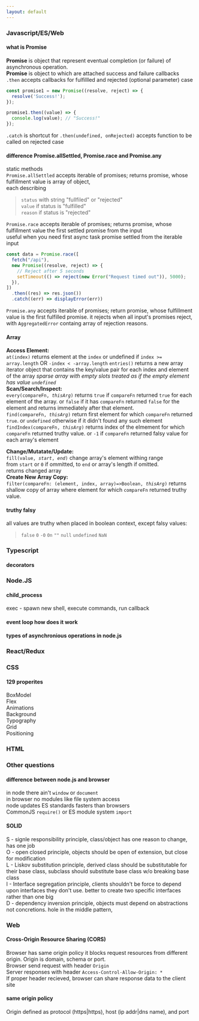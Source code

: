 ```yaml
---
layout: default
---
```


### Javascript/ES/Web  
#### what is Promise  
**Promise** is object that represent eventual completion (or failure) of asynchronous operation.  
**Promise** is object to which are attached success and failure callbacks   
`.then` accepts callbacks for fulfillled and rejected (optional parameter) case  
```js   
const promise1 = new Promise((resolve, reject) => {
  resolve('Success!');
});

promise1.then((value) => {
  console.log(value); // "Success!"
});
```  
`.catch` is shortcut for `.then(undefined, onRejected)`  accepts function to be called on rejected case  



#### difference Promise.allSettled, Promise.race and Promise.any  
static methods  
`Promise.allSettled` accepts iterable of promises; returns promise, whose fulfillment value is array of object,  
each describing  

> `status` with string "fullfiled" or "rejected"  
> `value` if status is "fulfilled"  
> `reason` if status is "rejected"  

`Promise.race` accepts iterable of promises; returns promise, whose fulfillment value the first settled promise from the input  
useful when you need first async task promise settled from the iterable input    
```js  
const data = Promise.race([
  fetch("/api"),
  new Promise((resolve, reject) => {
    // Reject after 5 seconds
    setTimeout(() => reject(new Error("Request timed out")), 5000);
  }),
])
  .then((res) => res.json())
  .catch((err) => displayError(err))
```  
`Promise.any` accepts iterable of promises; return promise, whose fulfillment value is the first fulfilled  promise. it rejects when all input's promises reject, with `AggregatedError` containg array of rejection reasons.  

#### Array  
**Access Element:**  
`at(index)` returns element at the `index` or undefined  if `index >= array.length` OR `-index < -array.length`
`entries()` returns a new array iterator object that contains the key/value pair for each index and element of the array
_sparse array with empty slots treated as if the empty element has value `undefined`_   
**Scan/Search/Inspect:**  
`every(compareFn, `_`thisArg`_`)` returns `true` if `compareFn` returned `true` for each element of the array. or `false` if it has `compareFn` returned `false` for the element and returns immediately after that element.  
`find(compareFn, `_`thisArg`_`)`  return first element for which `compareFn` returned `true`. or `undefined` otherwise if it didn't found any such element  
`findIndex(compareFn, `_`thisArg`_`)` returns index of the elmement for which `compareFn` returned truthy value. or `-1` if `compareFn` returned falsy value for each array's element  


**Change/Mutatate/Update:**  
`fill(value, `_`start`_`, `_`end`_`)` change array's element withing range  
from `start` or `0` if ommitted, to `end` or array's length if omitted.  
returns changed array  
**Create New Array Copy:**  
`filter(compareFn: (element, index, array)=>Boolean, `_`thisArg`_`)` returns shallow copy of array where element for which `compareFn` returned truthy value.  



#### truthy falsy  
all values are truthy when placed in boolean context, except falsy values:  
> `false` `0` `-0` `0n` `""` `null` `undefined` `NaN`

### Typescript  
#### decorators  


### Node.JS  
#### 
#### child_process  
exec - spawn new shell, execute commands, run callback  


#### event loop how does it work  

#### types of asynchronious operations in node.js  



### React/Redux  



### CSS  
#### 129 properites  
BoxModel  
Flex   
Animations  
Background  
Typography  
Grid  
Positioning  

### HTML  
 

### Other questions  
#### difference between node.js and browser  
in node there ain't `window` or `document`  
in browser no modules like file system access  
node updates ES standards fasters than browsers  
CommonJS `require()` or ES module system `import`  

#### SOLID  
S - signle responsibility principle, class/object has one reason to change, has one job   
O - open closed principle, objects should be open of extension, but close for modification  
L - Liskov substitution principle,  derived class should be substitutable for their base class, subclass should substitute base class w/o breaking base class     
I - Interface segregation principle, clients shouldn't be force to depend upon interfaces they don't use. better to create two specific interfaces rather than one big    
D - dependency inversion  principle, objects must depend on abstractions not concretions. hole in the middle pattern,      


### Web  
#### Cross-Origin Resource Sharing (CORS)  
Browser has same origin policy  it blocks request resources from different origin. Origin is domain, schema or port.  
Browser send request with header `Origin`  
Server responses with header `Access-Control-Allow-Origin: *`  
If proper header recieved, browser can share response data to the client site   


#### same origin policy  
Origin defined as protocol (https|https), host (ip addr|dns name), and port